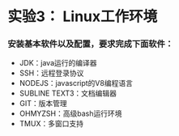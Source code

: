 # 实验3： Linux工作环境

### 安装基本软件以及配置，要求完成下面软件：
- JDK：java运行的编译器
- SSH：远程登录协议
- NODEJS：javascript的V8编程语言
- SUBLINE TEXT3：文档编辑器
- GIT：版本管理
- OHMYZSH：高级bash运行环境
- TMUX：多窗口支持